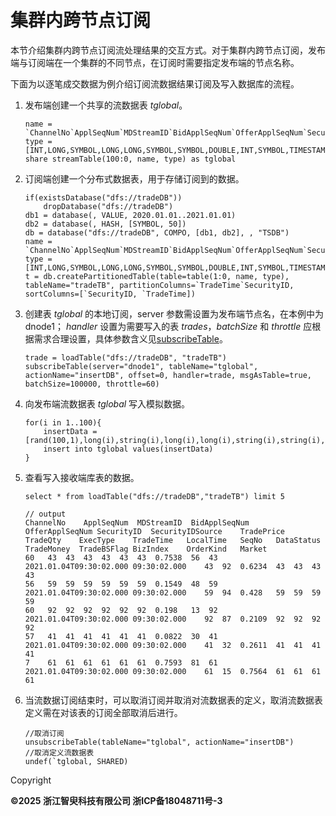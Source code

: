 # 集群内跨节点订阅

本节介绍集群内跨节点订阅流处理结果的交互方式。对于集群内跨节点订阅，发布端与订阅端在一个集群的不同节点，在订阅时需要指定发布端的节点名称。

下面为以逐笔成交数据为例介绍订阅流数据结果订阅及写入数据库的流程。

1. 发布端创建一个共享的流数据表 *tglobal*。

   ```
   name = `ChannelNo`ApplSeqNum`MDStreamID`BidApplSeqNum`OfferApplSeqNum`SecurityID`SecurityIDSource`TradePrice`TradeQty`ExecType`TradeTime`LocalTime`SeqNo`DataStatus`TradeMoney`TradeBSFlag`BizIndex`OrderKind`Market
   type = [INT,LONG,SYMBOL,LONG,LONG,SYMBOL,SYMBOL,DOUBLE,INT,SYMBOL,TIMESTAMP,TIME,LONG,INT,DOUBLE,SYMBOL,LONG,SYMBOL,SYMBOL]
   share streamTable(100:0, name, type) as tglobal
   ```
2. 订阅端创建一个分布式数据表，用于存储订阅到的数据。

   ```
   if(existsDatabase("dfs://tradeDB"))
       dropDatabase("dfs://tradeDB")
   db1 = database(, VALUE, 2020.01.01..2021.01.01)
   db2 = database(, HASH, [SYMBOL, 50])
   db = database("dfs://tradeDB", COMPO, [db1, db2], , "TSDB")
   name = `ChannelNo`ApplSeqNum`MDStreamID`BidApplSeqNum`OfferApplSeqNum`SecurityID`SecurityIDSource`TradePrice`TradeQty`ExecType`TradeTime`LocalTime`SeqNo`DataStatus`TradeMoney`TradeBSFlag`BizIndex`OrderKind`Market
   type = [INT,LONG,SYMBOL,LONG,LONG,SYMBOL,SYMBOL,DOUBLE,INT,SYMBOL,TIMESTAMP,TIME,LONG,INT,DOUBLE,SYMBOL,LONG,SYMBOL,SYMBOL]
   t = db.createPartitionedTable(table=table(1:0, name, type), tableName="tradeTB", partitionColumns=`TradeTime`SecurityID, sortColumns=[`SecurityID, `TradeTime])
   ```
3. 创建表 *tglobal* 的本地订阅，server 参数需设置为发布端节点名，在本例中为 dnode1； *handler*
   设置为需要写入的表 *trades*，*batchSize* 和 *throttle*
   应根据需求合理设置，具体参数含义见[subscribeTable](../funcs/s/subscribeTable.html)。

   ```
   trade = loadTable("dfs://tradeDB", "tradeTB")
   subscribeTable(server="dnode1", tableName="tglobal", actionName="insertDB", offset=0, handler=trade, msgAsTable=true, batchSize=100000, throttle=60)
   ```
4. 向发布端流数据表 *tglobal* 写入模拟数据。

   ```
   for(i in 1..100){
       insertData = [rand(100,1),long(i),string(i),long(i),long(i),string(i),string(i),rand(1.0,1),rand(100,1),string(i),timestamp('2021.01.04T09:30:02.000'),time('09:30:02.000'),long(i),rand(100,1),rand(1.0,1),string(i),long(i),string(i),string(i)]
       insert into tglobal values(insertData)
   }
   ```
5. 查看写入接收端库表的数据。

   ```
   select * from loadTable("dfs://tradeDB","tradeTB") limit 5

   // output
   ChannelNo	ApplSeqNum	MDStreamID	BidApplSeqNum	OfferApplSeqNum	SecurityID	SecurityIDSource	TradePrice	TradeQty	ExecType	TradeTime	LocalTime	SeqNo	DataStatus	TradeMoney	TradeBSFlag	BizIndex	OrderKind	Market
   60	43	43	43	43	43	43	0.7538	56	43	2021.01.04T09:30:02.000	09:30:02.000	43	92	0.6234	43	43	43	43
   56	59	59	59	59	59	59	0.1549	48	59	2021.01.04T09:30:02.000	09:30:02.000	59	94	0.428	59	59	59	59
   60	92	92	92	92	92	92	0.198	13	92	2021.01.04T09:30:02.000	09:30:02.000	92	87	0.2109	92	92	92	92
   57	41	41	41	41	41	41	0.0822	30	41	2021.01.04T09:30:02.000	09:30:02.000	41	32	0.2611	41	41	41	41
   7	61	61	61	61	61	61	0.7593	81	61	2021.01.04T09:30:02.000	09:30:02.000	61	15	0.7564	61	61	61	61
   ```
6. 当流数据订阅结束时，可以取消订阅并取消对流数据表的定义，取消流数据表定义需在对该表的订阅全部取消后进行。

   ```
   //取消订阅
   unsubscribeTable(tableName="tglobal", actionName="insertDB")
   //取消定义流数据表
   undef(`tglobal, SHARED)
   ```

Copyright

**©2025 浙江智臾科技有限公司 浙ICP备18048711号-3**
